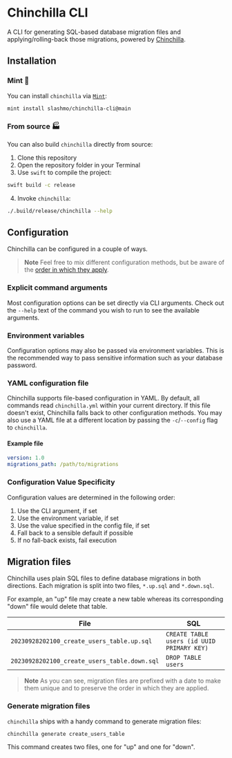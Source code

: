 # Chinchilla CLI

A CLI for generating SQL-based database migration files and applying/rolling-back those migrations, powered by
[Chinchilla](https://github.com/slashmo/chinchilla).

## Installation

### Mint 🌱

You can install `chinchilla` via [`Mint`](https://github.com/yonaskolb/Mint):

```sh
mint install slashmo/chinchilla-cli@main
```

### From source 🏭

You can also build `chinchilla` directly from source:

1. Clone this repository
2. Open the repository folder in your Terminal
3. Use `swift` to compile the project:

```sh
swift build -c release
```

4. Invoke `chinchilla`:

```sh
./.build/release/chinchilla --help
```

## Configuration

Chinchilla can be configured in a couple of ways.
> **Note**
> Feel free to mix different configuration methods, but be aware of the
> [order in which they apply](#configuration-value-specificity).

### Explicit command arguments

Most configuration options can be set directly via CLI arguments. Check out the `--help` text of the command you wish
to run to see the available arguments.

### Environment variables

Configuration options may also be passed via environment variables. This is the recommended way to pass sensitive
information such as your database password.

### YAML configuration file

Chinchilla supports file-based configuration in YAML. By default, all commands read `chinchilla.yml` within your
current directory. If this file doesn't exist, Chinchilla falls back to other configuration methods. You may also use
a YAML file at a different location by passing the `-c`/`--config` flag to `chinchilla`.

#### Example file

```yml
version: 1.0
migrations_path: /path/to/migrations
```

### Configuration Value Specificity

Configuration values are determined in the following order:

1. Use the CLI argument, if set
2. Use the environment variable, if set
3. Use the value specified in the config file, if set
4. Fall back to a sensible default if possible
5. If no fall-back exists, fail execution

## Migration files

Chinchilla uses plain SQL files to define database migrations in both directions.
Each migration is split into two files, `*.up.sql` and `*.down.sql`.

For example, an "up" file may create a new table whereas its corresponding "down" file would delete that table.

| File | SQL |
| --- | --- |
| `20230928202100_create_users_table.up.sql` | `CREATE TABLE users (id UUID PRIMARY KEY)` |
| `20230928202100_create_users_table.down.sql` | `DROP TABLE users` |

> **Note**
> As you can see, migration files are prefixed with a date to make them unique and to preserve the order in which they
> are applied.

### Generate migration files

`chinchilla` ships with a handy command to generate migration files:

```sh
chinchilla generate create_users_table
```

This command creates two files, one for "up" and one for "down".
